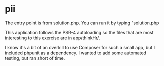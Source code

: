# pii

The entry point is from solution.php.  You can run it by typing "solution.php <name-of-input-file> <name-of-output-file>

This application follows the PSR-4 autoloading so the files that are most interesting to this exercise are in app/thinkHr/.

I know it's a bit of an overkill to use Composer for such a small app, but I included phpunit as a dependency.  I wanted to add some automated testing, but ran short of time.
